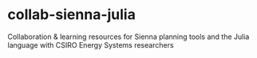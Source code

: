 # collab-sienna-julia
Collaboration &amp; learning resources for Sienna planning tools and the Julia language with CSIRO Energy Systems researchers
